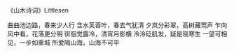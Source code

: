 《山木诗词》Littlesen

曲曲池边路，春来少人行
含水芙蓉叶，春去气犹清
夕岚分彩翠，高树藏莺声
乍向风中看，花落更分明
徘徊觉露冷，清宵月影横
泠泠砭肌发，疑是晓寒生
一望可相见，一步如重城
所爱隔山海，山海不可平



